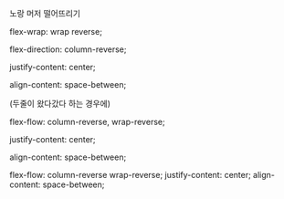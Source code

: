노랑 머저 떨어뜨리기

flex-wrap: wrap reverse;

flex-direction: column-reverse;

justify-content: center;

align-content: space-between;

(두줄이 왔다갔다 하는 경우에)

flex-flow: column-reverse, wrap-reverse;

justify-content: center;

align-content: space-between;





flex-flow: column-reverse wrap-reverse;
justify-content: center;
align-content: space-between;